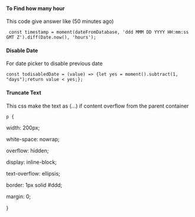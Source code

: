 <h4 id="hours">To Find how many hour</h4>
<p>This code give answer like (50 minutes ago)</p>

     const timestamp = moment(dateFromDatabase, 'ddd MMM DD YYYY HH:mm:ss GMT Z').diff(Date.now(), 'hours');

<h4>Disable Date</h4>
<p>For date picker to disable previous date</p>

    const todisabledDate = (value) => {let yes = moment().subtract(1, "days");return value < yes;};

<h4>Truncate Text</h4>
<p>This css make the text as (...) if content overflow from the parent container

    p {

width: 200px;

white-space: nowrap;

overflow: hidden;

display: inline-block;

text-overflow: ellipsis;

border: 1px solid #ddd;

margin: 0;

}


<!--stackedit_data:
eyJoaXN0b3J5IjpbMTU4MDI0MzQ4NSwtMTkzNDg3MTY2LDkxMT
gyNDAxOV19
-->